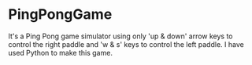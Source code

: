# PingPongGame
It's a Ping Pong game simulator using only 'up & down' arrow keys to control the right paddle and 'w & s' keys to control the left paddle. 
I have used Python to make this game.

